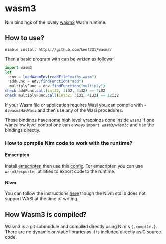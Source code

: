 # wasm3
Nim bindings of the lovely [wasm3](https://github.com/wasm3/wasm3) Wasm runtime.

## How to use?
`nimble install https://github.com/beef331/wasm3/`

Then a basic program with can be written as follows:
```nim
import wasm3
let
  env = loadWasmEnv(readFile"maths.wasm")
  addFunc = env.findFunction("add")
  multiplyFunc = env.findFunction("multiply")
check addFunc.call(int32, 3i32, 4i32) == 7i32
check multiplyFunc.call(int32, 3i32, 4i32) == 12i32
```

If your Wasm file or application requires Wasi you can compile with `-d:wasm3HasWasi` and then use any of the Wasi procedures.

These bindings have some high level wrappings done inside `wasm3`
If one wants low level control one can always `import wasm3/wasm3c` and use the bindings directly.

### How to compile Nim code to work with the runtime?

#### Emscripten
Install [emscripten](https://github.com/emscripten-core/emsdk#downloads--how-do-i-get-the-latest-emscripten-build) then use this [config](https://github.com/beef331/wasm3/blob/master/wasmsources/config.nims). 
For emscripten you can use `wasm3/exporter` utillities to export code to the runtime.

#### Nlvm
You can follow the instructions [here](https://github.com/arnetheduck/nlvm#wasm32-support) though the Nlvm stdlib does not support WASI at the time of writing.


## How Wasm3 is compiled?
Wasm3 is a git submodule and compiled directly using Nim's `{.compile.}`.
There are no dynamic or static libraries as it is included directly as C source code.
